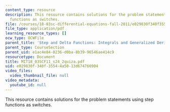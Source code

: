 ```yaml
---
content_type: resource
description: This resource contains solutions for the problem statements using step
  functions as switches.
file: /courses/18-03sc-differential-equations-fall-2011/e029830f340f35544a5013d674766904_MIT18_03SCF11_s24_2quiza.pdf
file_type: application/pdf
learning_resource_types: []
ocw_type: OCWFile
parent_title: 'Step and Delta Functions: Integrals and Generalized Derivatives'
parent_type: CourseSection
parent_uid: e1ac4e84-0236-d0ba-8b39-96546ae414c9
resourcetype: Document
title: MIT18_03SCF11_s24_2quiza.pdf
uid: e029830f-340f-3554-4a50-13d674766904
video_files:
  video_thumbnail_file: null
video_metadata:
  youtube_id: null
---
```

This resource contains solutions for the problem statements using step functions as switches.